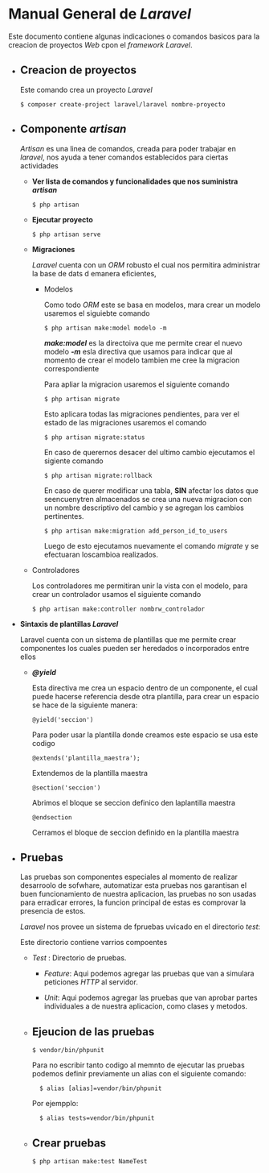 # Manual General de _Laravel_

Este documento contiene algunas indicaciones o comandos basicos para la creacion de proyectos _Web_ cpon el _framework Laravel_.

- ## Creacion de proyectos

  Este comando crea un proyecto _Laravel_

      $ composer create-project laravel/laravel nombre-proyecto

- ## Componente _artisan_

  _Artisan_ es una linea de comandos, creada para poder trabajar en _laravel_, nos ayuda a tener comandos establecidos para ciertas actividades

  - **Ver lista de comandos y funcionalidades que nos suministra _artisan_**

        $ php artisan

  - **Ejecutar proyecto**

        $ php artisan serve

  - **Migraciones**

    _Laravel_ cuenta con un _ORM_ robusto el cual nos permitira administrar la base de dats d emanera eficientes,

    - Modelos

      Como todo _ORM_ este se basa en modelos, mara crear un modelo usaremos el siguiebte comando

          $ php artisan make:model modelo -m

      **_make:model_** es la directoiva que me permite crear el nuevo modelo **_-m_** esla directiva que usamos para indicar que al momento de crear el modelo tambien me cree la migracion correspondiente

      Para apliar la migracion usaremos el siguiente comando

          $ php artisan migrate

      Esto aplicara todas las migraciones pendientes, para ver el estado de las migraciones usaremos el comando

          $ php artisan migrate:status

      En caso de querernos desacer del ultimo cambio ejecutamos el sigiente comando

          $ php artisan migrate:rollback

      En caso de querer modificar una tabla, **SIN** afectar los datos que seencuenytren almacenados se crea una nueva migracion con un nombre descriptivo del cambio y se agregan los cambios pertinentes.

          $ php artisan make:migration add_person_id_to_users

      Luego de esto ejecutamos nuevamente el comando _migrate_ y se efectuaran loscambioa realizados.

  - Controladores

    Los controladores me permitiran unir la vista con el modelo, para crear un controlador usamos el siguiente comando

        $ php artisan make:controller nombrw_controlador

- **Sintaxis de plantillas _Laravel_**

  Laravel cuenta con un sistema de plantillas que me permite crear componentes los cuales pueden ser heredados o incorporados entre ellos

  - **_@yield_**

    Esta directiva me crea un espacio dentro de un componente, el cual puede hacerse referencia desde otra plantilla, para crear un espacio se hace de la siguiente manera:

        @yield('seccion')

    Para poder usar la plantilla donde creamos este espacio se usa este codigo

        @extends('plantilla_maestra');

    Extendemos de la plantilla maestra

        @section('seccion')

    Abrimos el bloque se seccion definico den laplantilla maestra

        @endsection

    Cerramos el bloque de seccion definido en la plantilla maestra

- ## Pruebas

  Las pruebas son componentes especiales al momento de realizar desarroolo de sofwhare, automatizar esta pruebas nos garantisan el buen funcionamiento de nuestra aplicacion, las pruebas no son usadas para erradicar errores, la funcion principal de estas es comprovar la presencia de estos.

  _Laravel_ nos provee un sistema de fpruebas uvicado en el directorio _test_:

  Este directorio contiene varrios compoentes

  - _Test_ : Directorio de pruebas.

    - _Feature_: Aqui podemos agregar las pruebas que van a simulara peticiones _HTTP_ al servidor.

    - _Unit_: Aqui podemos agregar las pruebas que van aprobar partes individuales a de nuestra aplicacion, como clases y metodos.

  - ## **Ejeucion de las pruebas**

        $ vendor/bin/phpunit

    Para no escribir tanto codigo al memnto de ejecutar las pruebas podemos definir previamente un alias con el siguiente comando:

          $ alias [alias]=vendor/bin/phpunit

    Por ejempplo:

          $ alias tests=vendor/bin/phpunit

  - ## **Crear pruebas**

        $ php artisan make:test NameTest
